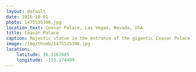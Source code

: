 ```yaml
---
layout: default
date: 2016-10-01
photo: 1475535306.jpg
location_text: Ceasar Palace, Las Vegas, Nevada, USA
title: Ceasar Palace
caption: Majestic statue in the entrance of the gigantic Ceasar Palace. This hotel is composed by 3 tall buildings, a copy of the Colosseum from Rome, a massive night club, a shopping center and a small park with fountains!
image: /img/thumb/1475535306.jpg
location:
    latitude: 36.1161685
    longitude: -115.174499
---
```

